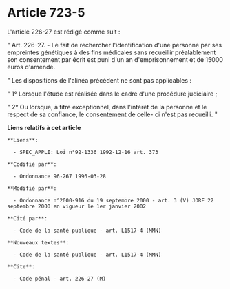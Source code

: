 # Article 723-5

L'article 226-27 est rédigé comme suit :

" Art. 226-27. - Le fait de rechercher l'identification d'une personne par ses empreintes génétiques à des fins médicales
sans recueillir préalablement son consentement par écrit est puni d'un an d'emprisonnement et de 15000 euros d'amende.

" Les dispositions de l'alinéa précédent ne sont pas applicables :

" 1° Lorsque l'étude est réalisée dans le cadre d'une procédure judiciaire ;

" 2° Ou lorsque, à titre exceptionnel, dans l'intérêt de la personne et le respect de sa confiance, le consentement de celle-
ci n'est pas recueilli. "

**Liens relatifs à cet article**

	**Liens**:

	  - SPEC_APPLI: Loi n°92-1336 1992-12-16 art. 373

	**Codifié par**:

	  - Ordonnance 96-267 1996-03-28

	**Modifié par**:

	  - Ordonnance n°2000-916 du 19 septembre 2000 - art. 3 (V) JORF 22 septembre 2000 en vigueur le 1er janvier 2002

	**Cité par**:

	  - Code de la santé publique - art. L1517-4 (MMN)

	**Nouveaux textes**:

	  - Code de la santé publique - art. L1517-4 (MMN)

	**Cite**:

	  - Code pénal - art. 226-27 (M)
